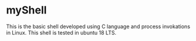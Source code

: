 # myShell
This is the basic shell developed using C language and process invokations in Linux. This shell is tested in ubuntu 18 LTS.
